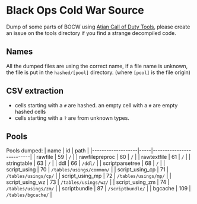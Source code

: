 # Black Ops Cold War Source

Dump of some parts of BOCW using [Atian Call of Duty Tools](https://github.com/ate47/atian-cod-tools), please create an issue on the tools directory if you find a strange decompiled code.

## Names

All the dumped files are using the correct name, if a file name is unknown, the file is put in the `hashed/[pool]` directory. (where `[pool]` is the file origin)

## CSV extraction

- cells starting with a `#` are hashed. an empty cell with a `#` are empty hashed cells
- cells starting with a `?` are from unknown types.

## Pools

Pools dumped:
| name              | id  |        path              |
|-------------------|-----|--------------------------|
| rawfile           | 59  | `/`                      |
| rawfilepreproc    | 60  | `/`                      |
| rawtextfile       | 61  | `/`                      |
| stringtable       | 63  | `/`                      |
| ddl               | 66  | `/ddl/`                  |
| scriptparsetree   | 68  | `/`                      |
| script_using      | 70  | `/tables/usings/common/` |
| script_using_cp   | 71  | `/tables/usings/cp/`     |
| script_using_mp   | 72  | `/tables/usings/mp/`     |
| script_using_wz   | 73  | `/tables/usings/wz/`     |
| script_using_zm   | 74  | `/tables/usings/zm/`     |
| scriptbundle      | 87  | `/scriptbundle/`         |
| bgcache           | 109 | `/tables/bgcache/`       |
